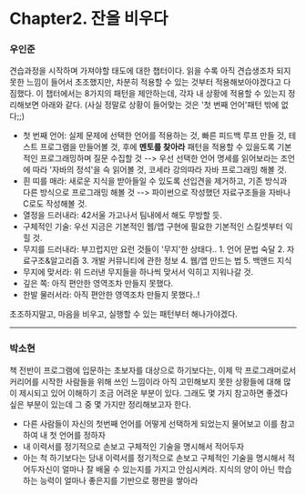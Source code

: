 # Chapter2. 잔을 비우다
  
<!-- example -->
<!-- 

### 전환오    

 감동적이었다. Lorem, ipsum dolor sit amet consectetur adipisicing elit. Suscipit fugit at ratione reiciendis accusantium placeat cupiditate, nemo labore asperiores corrupti repellat dignissimos repellendus architecto ducimus et doloremque voluptatibus sed aut.

---

-->

### 우인준

견습과정을 시작하며 가져야할 태도에 대한 챕터이다. 읽을 수록 아직 견습생조차 되지 못한 느낌이 들어서 초조했지만, 차분히 적용할 수 있는 것부터 적용해보아야겠다고 다짐했다. 이 챕터에서는 8가지의 패턴을 제안하는데, 각자 내 상황에 적용할 수 있는지 정리해보면 아래와 같다. (사실 정말로 상황이 들어맞는 것은 '첫 번째 언어'패턴 밖에 없다;;)
 - 첫 번째 언어: 실제 문제에 선택한 언어를 적용하는 것, 빠른 피드백 루프 만들 것, 테스트 프로그램을 만들어볼 것, 후에 **멘토를 찾아라** 패턴을 적용할 수 있을도록 기본적인 프로그래밍하며 질문 수집할 것 --> 우선 선택한 언어 명세를 읽어보라는 조언에 따라 '자바의 정석'을 슥 읽어볼 것, 코세라 강의따라 자바 프로그래밍 해볼 것.
 - 흰 띠를 매라: 새로운 지식을 받아들일 수 있도록 선입견을 제거하고, 기존 방식과 다른 방식으로 프로그래밍 해볼 것 --> 파이썬으로 작성했던 자료구조들을 자바나 C로도 작성해볼 것.
 - 열정을 드러내라: 42서울 가고나서 팀내에서 해도 무방할 듯.
 - 구체적인 기술: 우선 지금은 기본적인 웹/앱 구현에 필요한 기본적인 스킬셋부터 익힐 것.
 - 무지를 드러내라: 부끄럽지만 요런 것들이 '무지'한 상태다.. 1. 언어 문법 숙달 2. 자료구조&알고리즘 3. 개발 커뮤니티에 관한 정보 4. 웹/앱 만드는 법 5. 백앤드 지식
 - 무지에 맞서라: 위 드러낸 무지들을 하나씩 맞서서 익히고 지워나갈 것.
 - 깊은 쪽: 아직 편안한 영역조차 만들지 못했다.
 - 한발 물러서라: 아직 편안한 영역조차 만들지 못했다..!

초조하지말고, 마음을 비우고, 실행할 수 있는 패턴부터 해나가야겠다.

---
### 박소현
책 전반이 프로그램에 입문하는 초보자를 대상으로 하기보다는, 이제 막 프로그래머로서 커리어를 시작한 사람들을 위해 쓰인 느낌이라 아직 고민해보지 못한 상황들에 대해 많이 제시되고 있어 이해하기 조금 어려운 부분이 있다. 그래도 몇 가지 참고하면 좋겠다 싶은 부분이 있는데 그 중 몇 가지만 정리해보고자 한다. 
- 다른 사람들이 자신의 첫번째 언어를 어떻게 선택하게 되었는지 물어보고 이를 참고하여 내 첫 언어를 정하자
- 내 이력서를 정기적으로 손보고 구체적인 기술을 명시해서 적어두자
- 아는 척 하기보다는 당내 이력서를 정기적으로 손보고 구체적인 기술을 명시해서 적어두자신이 얼마나 잘 배울 수 있는지를 가지고 안심시켜라. 지식의 양이 아닌 학습하는 능력이 얼마나 좋은지를 기반으로 평판을 쌓아라
